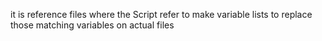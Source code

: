 it is reference files where the Script refer to make variable lists to replace those matching variables on actual files